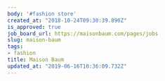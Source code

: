 ```yaml
---
body: '#fashion store'
created_at: "2018-10-24T09:30:39.890Z"
is_approved: true
job_board_url: https://maisonbaum.com/pages/jobs
slug: maison-baum
tags:
- fashion
title: Maison Baum
updated_at: "2019-06-16T10:36:09.732Z"
---
```

